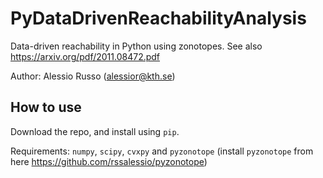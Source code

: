 # PyDataDrivenReachabilityAnalysis

Data-driven reachability in Python using zonotopes. See also https://arxiv.org/pdf/2011.08472.pdf

Author: Alessio Russo (alessior@kth.se)

## How to use

Download the repo, and install using `pip`.

Requirements: `numpy`, `scipy`, `cvxpy` and `pyzonotope` (install `pyzonotope` from here https://github.com/rssalessio/pyzonotope)

